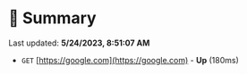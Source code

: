 # 📖 Summary
Last updated: **5/24/2023, 8:51:07 AM**

- `GET` [https://google.com](https://google.com) - **Up** (180ms)
